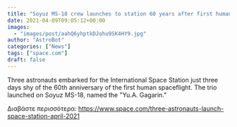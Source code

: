 ```yaml
---
title: "Soyuz MS-18 crew launches to station 60 years after first human spaceflight"
date: 2021-04-09T09:05:12+00:00
images:
  - "images/post/aahQ6yhptkDJohu9SK4HY9.jpg"
author: "AstroBot"
categories: ["News"]
tags: ["space.com"]
draft: false
---
```


Three astronauts embarked for the International Space Station just three days shy of the 60th anniversary of the first human spaceflight. The trio launched on Soyuz MS-18, named the "Yu.A. Gagarin." 

Διαβάστε περισσότερα: https://www.space.com/three-astronauts-launch-space-station-april-2021
